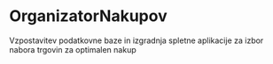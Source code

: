 # OrganizatorNakupov
Vzpostavitev podatkovne baze in izgradnja spletne aplikacije za izbor nabora trgovin za optimalen nakup
